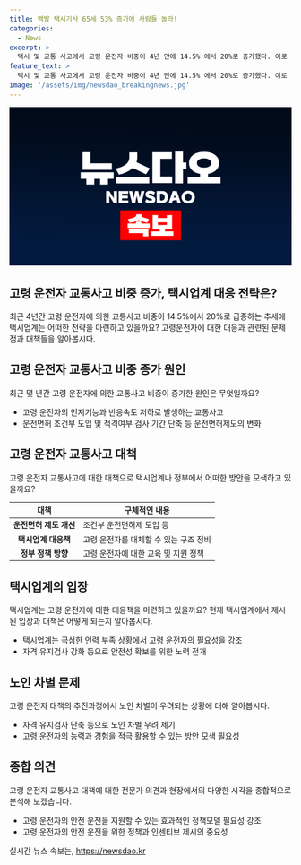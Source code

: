 ```yaml
---
title: 백발 택시기사 65세 53% 증가에 사람들 놀라!
categories:
  - News
excerpt: >
  택시 및 교통 사고에서 고령 운전자 비중이 4년 만에 14.5% 에서 20%로 증가했다. 이로 인해 택시업계는 고령화를 피하기 어렵다고 주장하며, 적격검사 주기 단축 등을 추진하고 있다. 그러나 이에 대한 논란도 존재하며, 고령 운전자의 사고 비중이 높아질수록 피해도가 심각해지고 있음을 알리며, 교통안전에 대한 우려가 높아지고 있다. 또한, 구인난으로 인해 택시 및 버스, 화물업계가 고령 운전자를 필수적으로 활용하고 있는 실정이며, 정부는 이에 대한 대응책을 모색 중에 있다.
feature_text: >
  택시 및 교통 사고에서 고령 운전자 비중이 4년 만에 14.5% 에서 20%로 증가했다. 이로 인해 택시업계는 고령화를 피하기 어렵다고 주장하며, 적격검사 주기 단축 등을 추진하고 있다. 그러나 이에 대한 논란도 존재하며, 고령 운전자의 사고 비중이 높아질수록 피해도가 심각해지고 있음을 알리며, 교통안전에 대한 우려가 높아지고 있다. 또한, 구인난으로 인해 택시 및 버스, 화물업계가 고령 운전자를 필수적으로 활용하고 있는 실정이며, 정부는 이에 대한 대응책을 모색 중에 있다.
image: '/assets/img/newsdao_breakingnews.jpg'
---
```


<p><img src="/assets/img/newsdao_breakingnews.jpg" alt="pcversion 속보" /></p>

<h2 data-ke-size="size26">고령 운전자 교통사고 비중 증가, 택시업계 대응 전략은?</h2>

<p data-ke-size="size16">최근 4년간 고령 운전자에 의한 교통사고 비중이 14.5%에서 20%로 급증하는 추세에 택시업계는 어떠한 전략을 마련하고 있을까요? 고령운전자에 대한 대응과 관련된 문제점과 대책들을 알아봅시다.</p>

<h2 data-ke-size="size26">고령 운전자 교통사고 비중 증가 원인</h2>

<p data-ke-size="size16">최근 몇 년간 고령 운전자에 의한 교통사고 비중이 증가한 원인은 무엇일까요?</p>

<ul>
<li>고령 운전자의 인지기능과 반응속도 저하로 발생하는 교통사고</li>
<li>운전면허 조건부 도입 및 적격여부 검사 기간 단축 등 운전면허제도의 변화</li>
</ul>

<h2 data-ke-size="size26">고령 운전자 교통사고 대책</h2>

<p data-ke-size="size16">고령 운전자 교통사고에 대한 대책으로 택시업계나 정부에서 어떠한 방안을 모색하고 있을까요?</p>

<table>
<thead>
<tr>
<th>대책</th>
<th>구체적인 내용</th>
</tr>
</thead>
<tbody>
<tr>
<td style="text-align: center; height: 17px;"><b>운전면허 제도 개선</b></td>
<td>조건부 운전면허제 도입 등</td>
</tr>
<tr>
<td style="text-align: center; height: 17px;"><b>택시업계 대응책</b></td>
<td>고령 운전자를 대체할 수 있는 구조 정비</td>
</tr>
<tr>
<td style="text-align: center; height: 17px;"><b>정부 정책 방향</b></td>
<td>고령 운전자에 대한 교육 및 지원 정책</td>
</tr>
</tbody>
</table>

<h2 data-ke-size="size26">택시업계의 입장</h2>

<p data-ke-size="size16">택시업계는 고령 운전자에 대한 대응책을 마련하고 있을까요? 현재 택시업계에서 제시된 입장과 대책은 어떻게 되는지 알아봅시다.</p>

<ul>
<li>택시업계는 극심한 인력 부족 상황에서 고령 운전자의 필요성을 강조</li>
<li>자격 유지검사 강화 등으로 안전성 확보를 위한 노력 전개</li>
</ul>

<h2 data-ke-size="size26">노인 차별 문제</h2>

<p data-ke-size="size16">고령 운전자 대책의 추진과정에서 노인 차별이 우려되는 상황에 대해 알아봅시다.</p>

<ul>
<li>자격 유지검사 단축 등으로 노인 차별 우려 제기</li>
<li>고령 운전자의 능력과 경험을 적극 활용할 수 있는 방안 모색 필요성</li>
</ul>

<h2 data-ke-size="size26">종합 의견</h2>

<p data-ke-size="size16">고령 운전자 교통사고 대책에 대한 전문가 의견과 현장에서의 다양한 시각을 종합적으로 분석해 보겠습니다.</p>

<ul>
<li>고령 운전자의 안전 운전을 지원할 수 있는 효과적인 정책모델 필요성 강조</li>
<li>고령 운전자의 안전 운전을 위한 정책과 인센티브 제시의 중요성</li>
</ul>
실시간 뉴스 속보는, <a href="https://newsdao.kr" rel="dofollow">https://newsdao.kr</a>



